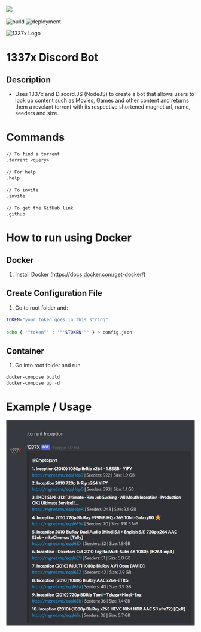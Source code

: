 ![](https://dcbadge.vercel.app/api/shield/bot/733428046845050982)

![build](https://github.com/brandongallagher1999/1337x-Bot/actions/workflows/ci.yml/badge.svg) ![deployment](https://github.com/brandongallagher1999/1337x-Bot/actions/workflows/azure.yml/badge.svg)

![1337x Logo](https://duckduckgo.com/i/e4d3d1a0.png)

# 1337x Discord Bot

## Description

- Uses 1337x and Discord.JS (NodeJS) to create a bot that allows users to look up content such as Movies, Games and other content and returns them a revelant
  torrent with its respective shortened magnet url, name, seeders and size.

# Commands

```
// To find a torrent
.torrent <query>

// For help
.help

// To invite
.invite

// To get the GitHub link
.github
```

# How to run using Docker

## Docker

1. Install Docker (https://docs.docker.com/get-docker/)

## Create Configuration File

1. Go to root folder and:

```sh
TOKEN="your token goes in this string"

echo { '"token"' : '"'$TOKEN'"' } > config.json
```

## Container

1. Go into root folder and run

```
docker-compose build
docker-compose up -d
```

# Example / Usage

![Example](/images/example.jpg?raw=true)

